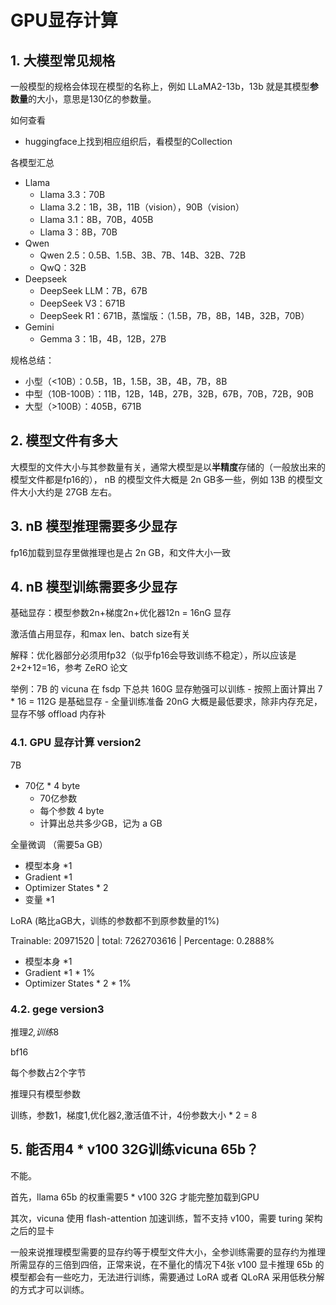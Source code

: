 # GPU显存计算
## 1. 大模型常见规格
一般模型的规格会体现在模型的名称上，例如 LLaMA2-13b，13b 就是其模型**参数量**的大小，意思是130亿的参数量。

如何查看
- huggingface上找到相应组织后，看模型的Collection

各模型汇总
- Llama
    - Llama 3.3：70B
    - Llama 3.2：1B，3B，11B（vision），90B（vision）
    - Llama 3.1：8B，70B，405B
    - Llama 3：8B，70B
- Qwen
    - Qwen 2.5：0.5B、1.5B、3B、7B、14B、32B、72B
    - QwQ：32B
- Deepseek
    - DeepSeek LLM：7B，67B  
    - DeepSeek V3：671B  
    - DeepSeek R1：671B，蒸馏版：（1.5B，7B，8B，14B，32B，70B）
- Gemini
    - Gemma 3：1B，4B，12B，27B

规格总结：
- 小型（<10B）：0.5B，1B，1.5B，3B，4B，7B，8B
- 中型（10B-100B）：11B，12B，14B，27B，32B，67B，70B，72B，90B
- 大型（>100B）：405B，671B

## 2. 模型文件有多大

大模型的文件大小与其参数量有关，通常大模型是以**半精度**存储的（一般放出来的模型文件都是fp16的）， nB 的模型文件大概是 2n GB多一些，例如 13B 的模型文件大小大约是 27GB 左右。

## 3. nB 模型推理需要多少显存
fp16加载到显存里做推理也是占 2n GB，和文件大小一致

## 4. nB 模型训练需要多少显存
基础显存：模型参数2n+梯度2n+优化器12n = 16nG 显存

激活值占用显存，和max len、batch size有关

解释：优化器部分必须用fp32（似乎fp16会导致训练不稳定），所以应该是 2+2+12=16，参考 ZeRO 论文

举例：7B 的 vicuna 在 fsdp 下总共 160G 显存勉强可以训练
    - 按照上面计算出 7 * 16 = 112G 是基础显存
    - 全量训练准备 20nG 大概是最低要求，除非内存充足，显存不够 offload 内存补


### 4.1. GPU 显存计算  version2

7B 
- 70亿 * 4 byte
  - 70亿参数
  - 每个参数 4 byte
  - 计算出总共多少GB，记为 a GB

全量微调 （需要5a GB）
- 模型本身 *1
- Gradient *1 
- Optimizer States * 2
- 变量 *1

LoRA (略比aGB大，训练的参数都不到原参数量的1%)  

Trainable: 20971520 | total: 7262703616 | Percentage: 0.2888%
- 模型本身 *1
- Gradient *1 * 1% 
- Optimizer States * 2 * 1%

### 4.2. gege version3

推理*2,训练*8

bf16

每个参数占2个字节

推理只有模型参数

训练，参数1，梯度1,优化器2,激活值不计，4份参数大小 * 2 = 8

## 5. 能否用4 * v100 32G训练vicuna 65b？
不能。

首先，llama 65b 的权重需要5 * v100 32G 才能完整加载到GPU

其次，vicuna 使用 flash-attention 加速训练，暂不支持 v100，需要 turing 架构之后的显卡

一般来说推理模型需要的显存约等于模型文件大小，全参训练需要的显存约为推理所需显存的三倍到四倍，正常来说，在不量化的情况下4张 v100 显卡推理 65b 的模型都会有一些吃力，无法进行训练，需要通过 LoRA 或者 QLoRA 采用低秩分解的方式才可以训练。

